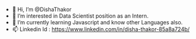 - 👋 Hi, I’m @DishaThakor
- 👀 I’m interested in Data Scientist position as an Intern.
- 🌱 I’m currently learning Javascript and know other Languages also.
- 📫 Linkedin Id : https://www.linkedin.com/in/disha-thakor-85a8a724b/

<!---
DishaThakor/DishaThakor is a ✨ special ✨ repository because its `README.md` (this file) appears on your GitHub profile.
You can click the Preview link to take a look at your changes.
--->
